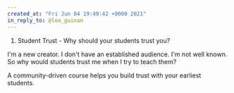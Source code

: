 ```yaml
---
created_at: "Fri Jun 04 19:49:42 +0000 2021"
in_reply_to: @leo_guinan
---
```


1. Student Trust - Why should your students trust you?

I'm a new creator. I don't have an established audience. I'm not well known. So why would students trust me when I try to teach them?

A community-driven course helps you build trust with your earliest students.
